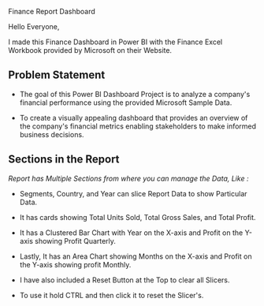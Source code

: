 Finance Report Dashboard

Hello Everyone,

I made this Finance Dashboard in Power BI with the Finance Excel Workbook provided by Microsoft on their Website.

## Problem Statement

- The goal of this Power BI Dashboard Project is to analyze a company's financial performance using the provided Microsoft Sample Data.

- To create a visually appealing dashboard that provides an overview of the company's financial metrics enabling stakeholders to make informed business decisions.

## Sections in the Report

*Report has Multiple Sections from where you can manage the Data, Like :*

- Segments, Country, and Year can slice Report Data to show Particular Data.

- It has cards showing Total Units Sold, Total Gross Sales, and Total Profit.

- It has a Clustered Bar Chart with Year on the X-axis and Profit on the Y-axis showing Profit Quarterly.

- Lastly, It has an Area Chart showing Months on the X-axis and Profit on the Y-axis showing profit Monthly.

- I have also included a Reset Button at the Top to clear all Slicers.

- To use it hold CTRL and then click it to reset the Slicer's.



